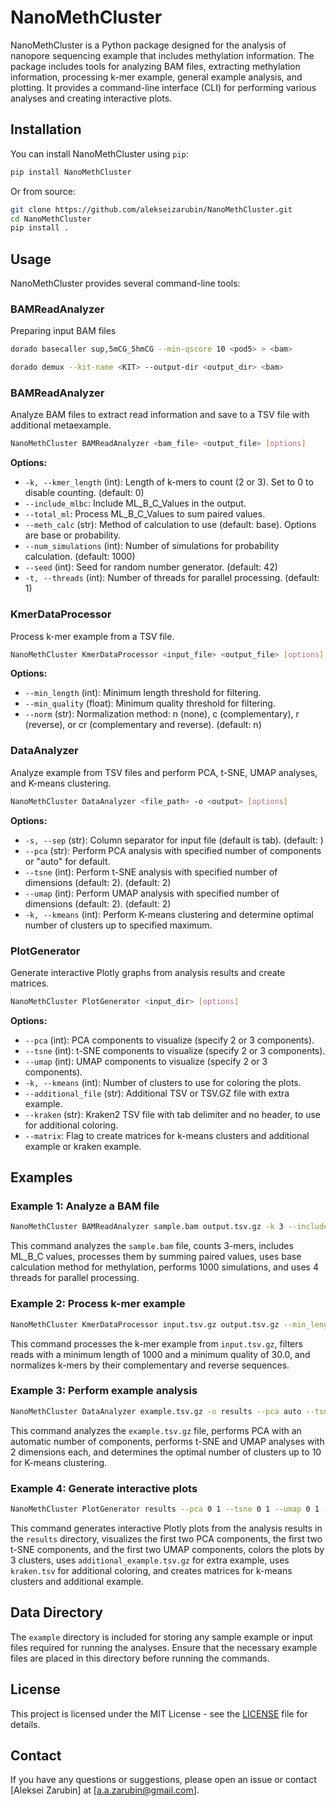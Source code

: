 
# NanoMethCluster


NanoMethCluster is a Python package designed for the analysis of nanopore sequencing example that includes methylation information. The package includes tools for analyzing BAM files, extracting methylation information, processing k-mer example, general example analysis, and plotting. It provides a command-line interface (CLI) for performing various analyses and creating interactive plots.
## Installation

You can install NanoMethCluster using `pip`:

```sh
pip install NanoMethCluster
```

Or from source:

```sh
git clone https://github.com/alekseizarubin/NanoMethCluster.git
cd NanoMethCluster
pip install .
```

## Usage

NanoMethCluster provides several command-line tools:

### BAMReadAnalyzer

Preparing input BAM files

```sh
dorado basecaller sup,5mCG_5hmCG --min-qscore 10 <pod5> > <bam>

dorado demux --kit-name <KIT> --output-dir <output_dir> <bam>
```

### BAMReadAnalyzer

Analyze BAM files to extract read information and save to a TSV file with additional metaexample.

```sh
NanoMethCluster BAMReadAnalyzer <bam_file> <output_file> [options]
```

**Options:**
- `-k, --kmer_length` (int): Length of k-mers to count (2 or 3). Set to 0 to disable counting. (default: 0)
- `--include_mlbc`: Include ML_B_C_Values in the output.
- `--total_ml`: Process ML_B_C_Values to sum paired values.
- `--meth_calc` (str): Method of calculation to use (default: base). Options are base or probability.
- `--num_simulations` (int): Number of simulations for probability calculation. (default: 1000)
- `--seed` (int): Seed for random number generator. (default: 42)
- `-t, --threads` (int): Number of threads for parallel processing. (default: 1)

### KmerDataProcessor

Process k-mer example from a TSV file.

```sh
NanoMethCluster KmerDataProcessor <input_file> <output_file> [options]
```

**Options:**
- `--min_length` (int): Minimum length threshold for filtering.
- `--min_quality` (float): Minimum quality threshold for filtering.
- `--norm` (str): Normalization method: n (none), c (complementary), r (reverse), or cr (complementary and reverse). (default: n)

### DataAnalyzer

Analyze example from TSV files and perform PCA, t-SNE, UMAP analyses, and K-means clustering.

```sh
NanoMethCluster DataAnalyzer <file_path> -o <output> [options]
```

**Options:**
- `-s, --sep` (str): Column separator for input file (default is tab). (default: 	)
- `--pca` (str): Perform PCA analysis with specified number of components or "auto" for default.
- `--tsne` (int): Perform t-SNE analysis with specified number of dimensions (default: 2). (default: 2)
- `--umap` (int): Perform UMAP analysis with specified number of dimensions (default: 2). (default: 2)
- `-k, --kmeans` (int): Perform K-means clustering and determine optimal number of clusters up to specified maximum.

### PlotGenerator

Generate interactive Plotly graphs from analysis results and create matrices.

```sh
NanoMethCluster PlotGenerator <input_dir> [options]
```

**Options:**
- `--pca` (int): PCA components to visualize (specify 2 or 3 components).
- `--tsne` (int): t-SNE components to visualize (specify 2 or 3 components).
- `--umap` (int): UMAP components to visualize (specify 2 or 3 components).
- `-k, --kmeans` (int): Number of clusters to use for coloring the plots.
- `--additional_file` (str): Additional TSV or TSV.GZ file with extra example.
- `--kraken` (str): Kraken2 TSV file with tab delimiter and no header, to use for additional coloring.
- `--matrix`: Flag to create matrices for k-means clusters and additional example or kraken example.

## Examples

### Example 1: Analyze a BAM file

```sh
NanoMethCluster BAMReadAnalyzer sample.bam output.tsv.gz -k 3 --include_mlbc --total_ml --meth_calc base --num_simulations 1000 --threads 4
```

This command analyzes the `sample.bam` file, counts 3-mers, includes ML_B_C values, processes them by summing paired values, uses base calculation method for methylation, performs 1000 simulations, and uses 4 threads for parallel processing.

### Example 2: Process k-mer example

```sh
NanoMethCluster KmerDataProcessor input.tsv.gz output.tsv.gz --min_length 1000 --min_quality 30.0 --norm cr
```

This command processes the k-mer example from `input.tsv.gz`, filters reads with a minimum length of 1000 and a minimum quality of 30.0, and normalizes k-mers by their complementary and reverse sequences.

### Example 3: Perform example analysis

```sh
NanoMethCluster DataAnalyzer example.tsv.gz -o results --pca auto --tsne 2 --umap 2 --kmeans 10
```

This command analyzes the `example.tsv.gz` file, performs PCA with an automatic number of components, performs t-SNE and UMAP analyses with 2 dimensions each, and determines the optimal number of clusters up to 10 for K-means clustering.

### Example 4: Generate interactive plots

```sh
NanoMethCluster PlotGenerator results --pca 0 1 --tsne 0 1 --umap 0 1 --kmeans 3 --additional_file additional_example.tsv.gz --kraken kraken.tsv --matrix
```

This command generates interactive Plotly plots from the analysis results in the `results` directory, visualizes the first two PCA components, the first two t-SNE components, and the first two UMAP components, colors the plots by 3 clusters, uses `additional_example.tsv.gz` for extra example, uses `kraken.tsv` for additional coloring, and creates matrices for k-means clusters and additional example.

## Data Directory

The `example` directory is included for storing any sample example or input files required for running the analyses. Ensure that the necessary example files are placed in this directory before running the commands.

## License

This project is licensed under the MIT License - see the [LICENSE](LICENSE) file for details.

## Contact

If you have any questions or suggestions, please open an issue or contact [Aleksei Zarubin] at [a.a.zarubin@gmail.com].
